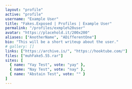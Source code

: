 ```yaml
---
layout: "profile"
active: "profile"
username: "Example User"
title: "Fakes.Exposed | Profiles | Example User"
permalink: "/profiles/exmple%20user"
avatar: "https://placehold.it/200x200"
aliases: ["AnotherName", "ADifferentOne"]
bio: "This will be a short writeup about the user."
# gallery: []
links: ["https://archive.is/", "https://hooktube.com/"]
files: ["muhFake5.55.rar"]
sites: [
  { name: "Yay Test", vote: "yay" },
  { name: "Nay Test", vote: "nay" },
  { name: "Abstain Test", vote: "" }
]
---
```

